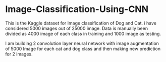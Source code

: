 # Image-Classification-Using-CNN

This is the Kaggle dataset for Image classification of Dog and Cat. i have considered 5000 images out of 25000 image. Data is manually been divided as 4000 image of each class in training and 1000 image as testing.

I am building 2 convolution layer neural network with image augmentation of 5000 Image for each cat and dog class and then making new prediction for 2 images.
